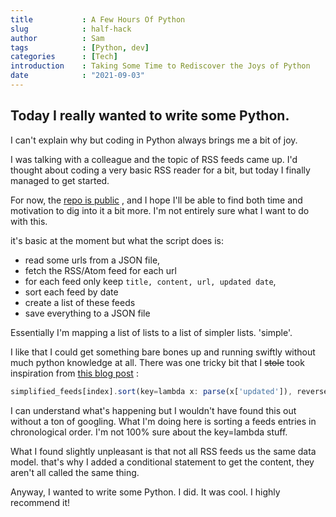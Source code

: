 ```yaml
---
title           : A Few Hours Of Python
slug            : half-hack
author          : Sam
tags            : [Python, dev] 
categories      : [Tech]
introduction    : Taking Some Time to Rediscover the Joys of Python
date            : "2021-09-03"
---
```


## Today I really wanted to write some Python. 

I can't explain why but coding in Python always brings me a bit of joy.

I was talking with a colleague and the topic of RSS feeds came up. I'd thought about coding a very basic RSS reader for a bit, but today I finally managed to get started.

For now, the [repo is public](https://github.com/m1rp/feed-me-py) , and I hope I'll be able to find both time and motivation to dig into it a bit more. I'm not entirely sure what I want to do with this.

it's basic at the moment but what the script does is:
- read some urls from a JSON file,
- fetch the RSS/Atom feed for each url
- for each feed only keep `title, content, url, updated date`,
- sort each feed by date
- create a list of these feeds
- save everything to a JSON file

Essentially I'm mapping a list of lists to a list of simpler lists. 'simple'.

I like that I could get something bare bones up and running swiftly without much python knowledge at all. There was one tricky bit that I ~~stole~~ took inspiration from [this blog post](https://waylonwalker.com/parsing-rss-python/#combining-feeds) :

```javascript
simplified_feeds[index].sort(key=lambda x: parse(x['updated']), reverse = True)
```

I can understand what's happening but I wouldn't have found this out without a ton of googling. What I'm doing here is sorting a feeds entries in chronological order. I'm not 100% sure about the key=lambda stuff.

What I found slightly unpleasant is that not all RSS  feeds us the same data model. that's why I added a conditional statement  to get the content, they aren't all called the same thing.

Anyway, I wanted to write some Python. I did. It was cool. I highly recommend it!